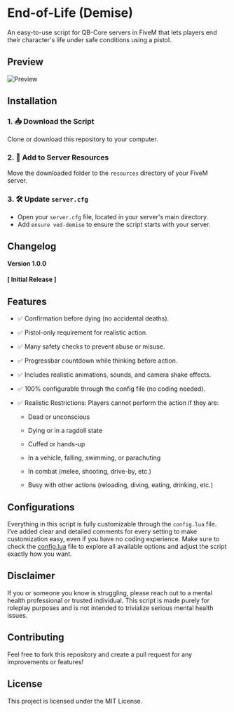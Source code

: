 # End-of-Life (Demise)

An easy-to-use script for QB-Core servers in FiveM that lets players end their character's life under safe conditions using a pistol.

## Preview

![Preview](https://imgur.com/U9JNFEy.png)

## Installation

### 1. 📥 Download the Script

Clone or download this repository to your computer.

### 2. 📂 Add to Server Resources

Move the downloaded folder to the `resources` directory of your FiveM server.

### 3. 🛠️ Update `server.cfg`

- Open your `server.cfg` file, located in your server's main directory.
- Add `ensure ved-demise` to ensure the script starts with your server.

## Changelog

**Version 1.0.0**

#### **[ Initial Release ]**

## Features

- ✅ Confirmation before dying (no accidental deaths).

- ✅ Pistol-only requirement for realistic action.

- ✅ Many safety checks to prevent abuse or misuse.

- ✅ Progressbar countdown while thinking before action.

- ✅ Includes realistic animations, sounds, and camera shake effects.

- ✅ 100% configurable through the config file (no coding needed).

- ✅ Realistic Restrictions: Players cannot perform the action if they are:

  - Dead or unconscious

  - Dying or in a ragdoll state

  - Cuffed or hands-up

  - In a vehicle, falling, swimming, or parachuting

  - In combat (melee, shooting, drive-by, etc.)

  - Busy with other actions (reloading, diving, eating, drinking, etc.)

## Configurations

Everything in this script is fully customizable through the `config.lua` file. I’ve added clear and detailed comments for every setting to make customization easy, even if you have no coding experience. Make sure to check the [config.lua](https://github.com/vedrion/ved-demise/blob/main/config.lua) file to explore all available options and adjust the script exactly how you want.

## Disclaimer

If you or someone you know is struggling, please reach out to a mental health professional or trusted individual. This script is made purely for roleplay purposes and is not intended to trivialize serious mental health issues.

## Contributing

Feel free to fork this repository and create a pull request for any improvements or features!

## License

This project is licensed under the MIT License.
